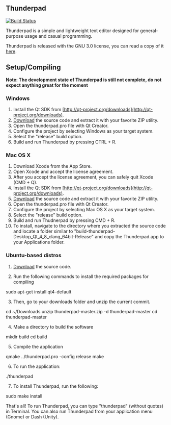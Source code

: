 ## Thunderpad

[![Build Status](https://travis-ci.org/alex-97/Thunderpad.svg)](https://travis-ci.org/alex-97/Thunderpad)

Thunderpad is a simple and lightweight text editor designed for general-purpose usage and casual programming. 

Thunderpad is released with the GNU 3.0 license, you can read a copy of it [here](http://www.gnu.org/copyleft/gpl.html).

## Setup/Compiling

**Note: The development state of Thunderpad is still not complete, do not expect anything great for the moment**

### Windows

1. Install the Qt SDK from [http://qt-project.org/downloads](http://qt-project.org/downloads).
2. [Download](https://github.com/alex-97/thunderpad/archive/master.zip) the source code and extract it with your favorite ZIP utility.
3. Open the thunderpad.pro file with Qt Creator.
4. Configure the project by selecting Windows as your target system.
5. Select the "release" build option.
5. Build and run Thunderpad by pressing CTRL + R.

### Mac OS X

1. Download Xcode from the App Store.
2. Open Xcode and accept the license agreement.
3. After you accept the license agreement, you can safely quit Xcode (CMD + Q).
4. Install the Qt SDK from [http://qt-project.org/downloads](http://qt-project.org/downloads).
5. [Download](https://github.com/alex-97/thunderpad/archive/master.zip) the source code and extract it with your favorite ZIP utility.
6. Open the thunderpad.pro file with Qt Creator.
7. Configure the project by selecting Mac OS X as your target system.
8. Select the "release" build option.
9. Build and run Thudnerpad by pressing CMD + R.
10. To install, navigate to the directory where you extracted the source code and locate a folder similar to "build-thunderpad-Desktop_Qt_4_8_clang_64bit-Release" and copy the Thunderpad.app to your Applications folder.

### Ubuntu-based distros

1. [Download](https://github.com/alex-97/thunderpad/archive/master.zip) the source code.

2. Run the following commands to install the required packages for compiling

sudo apt-get install qt4-default

3. Then, go to your downloads folder and unzip the current commit.

cd ~/Downloads
unzip thunderpad-master.zip -d thunderpad-master
cd thunderpad-master

4. Make a directory to build the software

mkdir build
cd build

5. Compile the application

qmake ../thunderpad.pro -config release
make

6. To run the application:

./thunderpad

7. To install Thunderpad, run the following:

sudo make install


That's all! To run Thunderpad, you can type "thunderpad" (without quotes) in Terminal. You can also run Thunderpad from your application menu (Gnome) or Dash (Unity).

